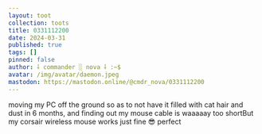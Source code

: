 ```yaml
---
layout: toot
collection: toots
title: 0331112200
date: 2024-03-31
published: true
tags: []
pinned: false
author: ⸸ commander ░ nova ⸸ :~$
avatar: /img/avatar/daemon.jpeg
mastodon: https://mastodon.online/@cmdr_nova/0331112200
---
```


moving my PC off the ground so as to not have it filled with cat hair and dust in 6 months, and finding out my mouse cable is waaaaay too shortBut my corsair wireless mouse works just fine 😎  perfect
